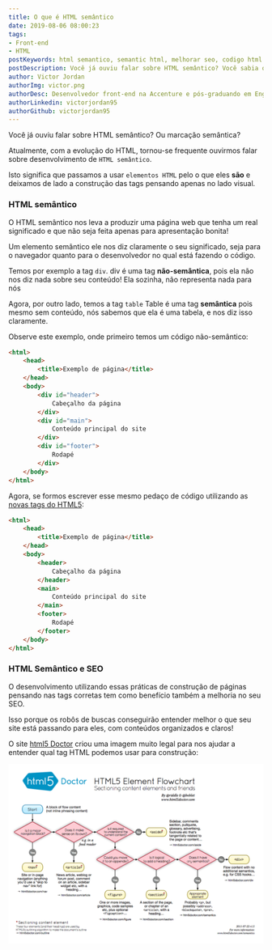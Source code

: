 ```yaml
---
title: O que é HTML semântico
date: 2019-08-06 08:00:23
tags:
- Front-end
- HTML
postKeywords: html semantico, semantic html, melhorar seo, codigo html melhor, como escrever melhor o html, melhor, html, seo
postDescription: Você já ouviu falar sobre HTML semântico? Você sabia que com ele, você pode melhorar o seu código e consequentemente, também melhorar o SEO da sua página?
author: Victor Jordan
authorImg: victor.png
authorDesc: Desenvolvedor front-end na Accenture e pós-graduando em Engenharia de Software pela PUC-MG e formado em Banco de Dados pela Fatec, apaixonado por usabilidade, performance e UX!
authorLinkedin: victorjordan95
authorGithub: victorjordan95
---
```


Você já ouviu falar sobre HTML semântico? 
Ou marcação semântica?

Atualmente, com a evolução do HTML, tornou-se frequente ouvirmos falar
sobre desenvolvimento de `HTML semântico`. 

Isto significa que passamos a usar `elementos HTML` pelo o que eles **são**
e deixamos de lado a construção das tags pensando apenas no lado visual.

<!-- more -->

### HTML semântico

O HTML semântico nos leva a produzir uma página web
que tenha um real significado e que não seja feita
apenas para apresentação bonita!

Um elemento semântico ele nos diz claramente o seu significado,
seja para o navegador quanto para o desenvolvedor no qual está 
fazendo o código.

Temos por exemplo a tag `div`.
div é uma tag **não-semântica**, pois ela não nos diz nada
sobre seu conteúdo! Ela sozinha, não representa nada para nós

Agora, por outro lado, temos a tag `table`
Table é uma tag **semântica** pois mesmo sem conteúdo,
nós sabemos que ela é uma tabela, e nos diz isso claramente.

Observe este exemplo, onde primeiro temos um código não-semântico: 

```html
<html>
    <head>
        <title>Exemplo de página</title>
    </head>
    <body>
        <div id="header">
            Cabeçalho da página
        </div>
        <div id="main">
            Conteúdo principal do site
        </div>
        <div id="footer">
            Rodapé
        </div>
    </body>
</html>
```

Agora, se formos escrever esse mesmo pedaço de código
utilizando as [novas tags do HTML5](https://www.w3schools.com/html/html5_semantic_elements.asp):

```html
<html>
    <head>
        <title>Exemplo de página</title>
    </head>
    <body>
        <header>
            Cabeçalho da página
        </header>
        <main>
            Conteúdo principal do site
        </main>
        <footer>
            Rodapé
        </footer>
    </body>
</html>
```

### HTML Semântico e SEO

O desenvolvimento utilizando essas práticas de 
construção de páginas pensando nas tags corretas
tem como benefício também a melhoria no seu SEO.

Isso porque os robôs de buscas conseguirão entender
melhor o que seu site está passando para eles,
com conteúdos organizados e claros!

O site [html5 Doctor](http://html5doctor.com/downloads/h5d-sectioning-flowchart.png) criou uma imagem muito legal para nos ajudar 
a entender qual tag HTML podemos usar para construção:

![html5 Doctor - Gráfico de Fluxo sobre qual tag utilizar](/posts/qual-tag-usar-html.png)